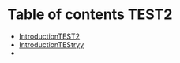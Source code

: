 # Table of contents TEST2

- [IntroductionTEST2](Introduction.md)
- [IntroductionTEStryy](Introduction.md)
- 
